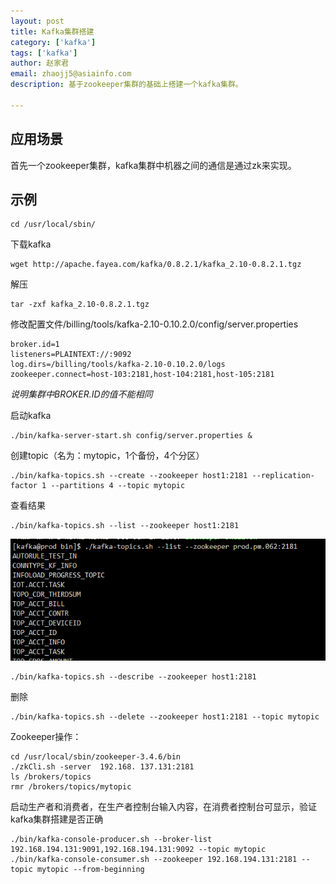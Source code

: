 ```yaml
---
layout: post
title: Kafka集群搭建
category: ['kafka']
tags: ['kafka']
author: 赵家君
email: zhaojj5@asiainfo.com
description: 基于zookeeper集群的基础上搭建一个kafka集群。

---
```


## 应用场景 ##

首先一个zookeeper集群，kafka集群中机器之间的通信是通过zk来实现。

## 示例 ##

    cd /usr/local/sbin/
    
下载kafka

    wget http://apache.fayea.com/kafka/0.8.2.1/kafka_2.10-0.8.2.1.tgz

解压

    tar -zxf kafka_2.10-0.8.2.1.tgz

修改配置文件/billing/tools/kafka-2.10-0.10.2.0/config/server.properties

    broker.id=1
    listeners=PLAINTEXT://:9092
    log.dirs=/billing/tools/kafka-2.10-0.10.2.0/logs
    zookeeper.connect=host-103:2181,host-104:2181,host-105:2181

*说明集群中BROKER.ID的值不能相同*

启动kafka

    ./bin/kafka-server-start.sh config/server.properties &

创建topic（名为：mytopic，1个备份，4个分区）

    ./bin/kafka-topics.sh --create --zookeeper host1:2181 --replication-factor 1 --partitions 4 --topic mytopic

查看结果

    ./bin/kafka-topics.sh --list --zookeeper host1:2181

![1](/images/zhaojiajun/2017-12-06-kafka-1img1.png)

    ./bin/kafka-topics.sh --describe --zookeeper host1:2181

删除

    ./bin/kafka-topics.sh --delete --zookeeper host1:2181 --topic mytopic

Zookeeper操作：

    cd /usr/local/sbin/zookeeper-3.4.6/bin
    ./zkCli.sh -server  192.168. 137.131:2181
    ls /brokers/topics
    rmr /brokers/topics/mytopic

启动生产者和消费者，在生产者控制台输入内容，在消费者控制台可显示，验证kafka集群搭建是否正确

    ./bin/kafka-console-producer.sh --broker-list 192.168.194.131:9091,192.168.194.131:9092 --topic mytopic
    ./bin/kafka-console-consumer.sh --zookeeper 192.168.194.131:2181 --topic mytopic --from-beginning






	